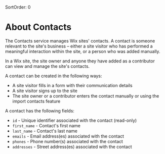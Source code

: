 SortOrder: 0
# About Contacts

The Contacts service manages Wix sites' contacts. 
A contact is someone relevant to the site's business – either a site visitor who has performed a meaningful interaction within the site,
 or a person who was added manually.  
 
In a Wix site, the site owner and anyone they have added as a contributor can view and manage the site's contacts.


A contact can be created in the following ways:

 - A site visitor fills in a form with their communication details 
 - A site visitor signs up to the site
 - The site owner or a contributor enters the contact manually or using the import contacts feature


A contact has the following fields:
- `id` - Unique identifier associated with the contact (read-only)
- `first_name` - Contact's first name
- `last_name` - Contact's last name
- `emails` - Email address(es) associated with the contact
- `phones` - Phone number(s) associated with the contact
- `addresses` - Street address(es) associated with the contact

